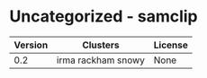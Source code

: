 # Uncategorized - samclip







| Version | Clusters | License |
| ------- | -------- | ------- |
| 0.2 | irma rackham snowy | None |
